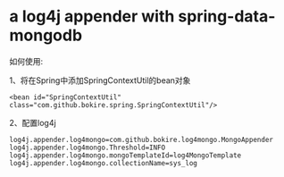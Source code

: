 # a log4j appender with spring-data-mongodb
如何使用:  

1、将在Spring中添加SpringContextUtil的bean对象
```
<bean id="SpringContextUtil" class="com.github.bokire.spring.SpringContextUtil"/>
```
2、配置log4j
```
log4j.appender.log4mongo=com.github.bokire.log4mongo.MongoAppender
log4j.appender.log4mongo.Threshold=INFO
log4j.appender.log4mongo.mongoTemplateId=log4MongoTemplate
log4j.appender.log4mongo.collectionName=sys_log
```
